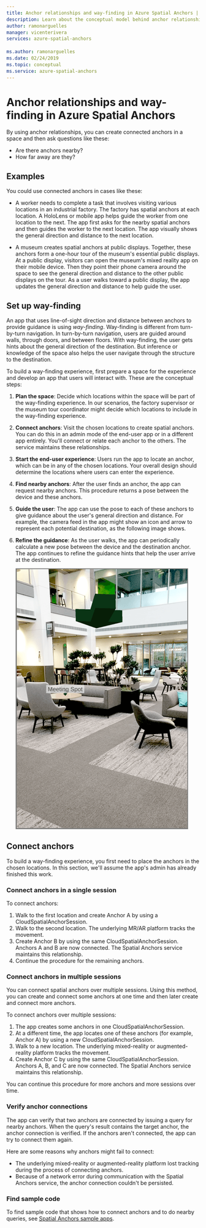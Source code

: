 ```yaml
---
title: Anchor relationships and way-finding in Azure Spatial Anchors | Microsoft Docs
description: Learn about the conceptual model behind anchor relationships. Learn to connect anchors within a space and to use the Nearby API to fulfill a way-finding scenario. 
author: ramonarguelles
manager: vicenterivera
services: azure-spatial-anchors

ms.author: ramonarguelles
ms.date: 02/24/2019
ms.topic: conceptual
ms.service: azure-spatial-anchors
---
```

# Anchor relationships and way-finding in Azure Spatial Anchors

By using anchor relationships, you can create connected anchors in a space and then ask questions like these:

* Are there anchors nearby?
* How far away are they?

## Examples

You could use connected anchors in cases like these:

* A worker needs to complete a task that involves visiting various locations in an industrial factory. The factory has spatial anchors at each location. A HoloLens or mobile app helps guide the worker from one location to the next. The app first asks for the nearby spatial anchors and then guides the worker to the next location. The app visually shows the general direction and distance to the next location.

* A museum creates spatial anchors at public displays. Together, these anchors form a one-hour tour of the museum's essential public displays. At a public display, visitors can open the museum's mixed reality app on their mobile device. Then they point their phone camera around the space to see the general direction and distance to the other public displays on the tour. As a user walks toward a public display, the app updates the general direction and distance to help guide the user.

## Set up way-finding

An app that uses line-of-sight direction and distance between anchors to provide guidance is using *way-finding*. Way-finding is different from turn-by-turn navigation. In turn-by-turn navigation, users are guided around walls, through doors, and between floors. With way-finding, the user gets hints about the general direction of the destination. But inference or knowledge of the space also helps the user navigate through the structure to the destination.

To build a way-finding experience, first prepare a space for the experience and develop an app that users will interact with. These are the conceptual steps:

1. **Plan the space**: Decide which locations within the space will be part of the way-finding experience. In our scenarios, the factory supervisor or the museum tour coordinator might decide which locations to include in the way-finding experience.
2. **Connect anchors**: Visit the chosen locations to create spatial anchors. You can do this in an admin mode of the end-user app or in a different app entirely. You'll connect or relate each anchor to the others. The service maintains these relationships.
3. **Start the end-user experience**: Users run the app to locate an anchor, which can be in any of the chosen locations. Your overall design should determine the locations where users can enter the experience.
4. **Find nearby anchors**: After the user finds an anchor, the app can request nearby anchors. This procedure returns a pose between the device and these anchors.
5. **Guide the user**: The app can use the pose to each of these anchors to give guidance about the user's general direction and distance. For example, the camera feed in the app might show an icon and arrow to represent each potential destination, as the following image shows.
6. **Refine the guidance**: As the user walks, the app can periodically calculate a new pose between the device and the destination anchor. The app continues to refine the guidance hints that help the user arrive at the destination.

    ![An example of how an app can show way-finding guidance](./media/meeting-spot.png)

## Connect anchors

To build a way-finding experience, you first need to place the anchors in the chosen locations. In this section, we'll assume the app's admin has already finished this work.

### Connect anchors in a single session

To connect anchors:

1. Walk to the first location and create Anchor A by using a CloudSpatialAnchorSession.
2. Walk to the second location. The underlying MR/AR platform tracks the movement.
3. Create Anchor B by using the same CloudSpatialAnchorSession. Anchors A and B are now connected. The Spatial Anchors service maintains this relationship.
4. Continue the procedure for the remaining anchors.

### Connect anchors in multiple sessions

You can connect spatial anchors over multiple sessions. Using this method, you can create and connect some anchors at one time and then later create and connect more anchors. 

To connect anchors over multiple sessions:

1. The app creates some anchors in one CloudSpatialAnchorSession. 
2. At a different time, the app locates one of these anchors (for example, Anchor A) by using a new CloudSpatialAnchorSession.
3. Walk to a new location. The underlying mixed-reality or augmented-reality platform tracks the movement.
4. Create Anchor C by using the same CloudSpatialAnchorSession. Anchors A, B, and C are now connected. The Spatial Anchors service maintains this relationship.

You can continue this procedure for more anchors and more sessions over time.

### Verify anchor connections

The app can verify that two anchors are connected by issuing a query for nearby anchors. When the query's result contains the target anchor, the anchor connection is verified. If the anchors aren't connected, the app can try to connect them again. 

Here are some reasons why anchors might fail to connect:

* The underlying mixed-reality or augmented-reality platform lost tracking during the process of connecting anchors.
* Because of a network error during communication with the Spatial Anchors service, the anchor connection couldn't be persisted.

### Find sample code

To find sample code that shows how to connect anchors and to do nearby queries, see [Spatial Anchors sample apps](https://github.com/Azure/azure-spatial-anchors-samples).
